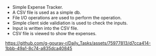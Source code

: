 - Simple Expense Tracker.
- A CSV file is used as a simple db.
- File I/O operations are used to perform the operation.
- Simple client side validiation is used to check the inputs.
- Input is written into the CSV file.
- CSV file is viewed to show the expenses.


https://github.com/g-gourav-r/Daily_Tasks/assets/75977813/d7cca414-1bbb-49a1-8c74-a835dca40845

